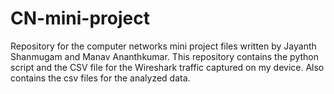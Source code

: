 # CN-mini-project
Repository for the computer networks mini project files written by Jayanth Shanmugam and Manav Ananthkumar.
This repository contains the python script and the CSV file for the Wireshark traffic captured on my device.
Also contains the csv files for the analyzed data.

